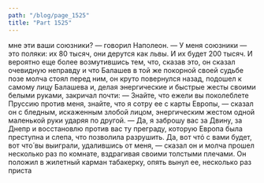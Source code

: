 ```yaml
---
path: "/blog/page_1525"
title: "Part 1525"
---
```


мне эти ваши союзники? — говорил Наполеон. — У меня союзники — это поляки: их 80 тысяч, они дерутся как львы. И их будет 200 тысяч.
И вероятно еще более возмутившись тем, что, сказав это, он сказал очевидную неправду и что Балашев в той же покорной своей судьбе позе молча стоял перед ним, он круто повернулся назад, подошел к самому лицу Балашева и, делая энергические и быстрые жесты своими белыми руками, закричал почти:
— Знайте, что ежели вы поколеблете Пруссию против меня, знайте, что я сотру ее с карты Европы, — сказал он с бледным, искаженным злобой лицом, энергическим жестом одной маленькой руки ударяя по другой. — Да, я заброшу вас за Двину, за Днепр и восстановлю против вас ту преграду, которую Европа была преступна и слепа, что позволила разрушить. Да, вот чтό с вами будет, вот что́ вы выиграли, удалившись от меня, — сказал он и молча прошел несколько раз по комнате, вздрагивая своими толстыми плечами. Он положил в жилетный карман табакерку, опять вынул ее, несколько раз приста
